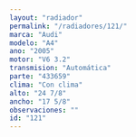 ```yaml
---
layout: "radiador"
permalink: "/radiadores/121/"
marca: "Audi"
modelo: "A4"
ano: "2005"
motor: "V6 3.2"
transmision: "Automática"
parte: "433659"
clima: "Con clima"
alto: "24 7/8"
ancho: "17 5/8"
observaciones: ""
id: "121"
---
```


